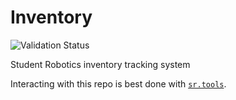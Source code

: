 # Inventory

![Validation Status](https://github.com/srobo/inventory/workflows/.github/workflows/validate-inventory.yml/badge.svg)

Student Robotics inventory tracking system 

Interacting with this repo is best done with [`sr.tools`](https://pypi.org/project/sr.tools/).
